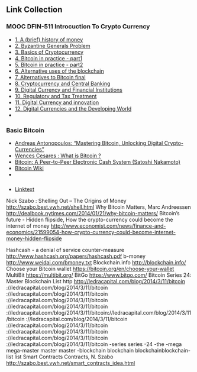 ## Link Collection

### MOOC DFIN-511 Introcuction To Crypto Currency
* [1. A (brief) history of money](https://db.tt/yqorTxjh)
* [2. Byzantine Generals Problem](https://db.tt/BcYGaVB8)
* [3. Basics of Cryptocurrency](https://db.tt/Yqlx9DvW)
* [4. Bitcoin in practice - part1](https://db.tt/1qGrVT1W)
* [5. Bitcoin in practice - part2](https://db.tt/eqFusbZO)
* [6. Alternative uses of the blockchain](https://db.tt/iNDhgLDq)
* [7. Alternatives to Bitcoin final](https://db.tt/FM3Zxr6r)
* [8. Cryptocurrency and Central Banking](https://db.tt/KEEbxd8T)
* [9. Digital Currency and Financial Institutions](https://db.tt/FV8seM6I)
* [10. Regulatory and Tax Treatment](https://db.tt/mxyVCOgl)
* [11. Digital Currency and innovation](https://db.tt/CSy7iC1s)
* [12. Digital Currencies and the Developing World](https://db.tt/pAqXuGz5)
* 
### Basic Bitcoin
* [Andreas Antonopoulos: “Mastering Bitcoin, Unlocking Digital Crypto-Currencies”](https://github.com/aantonop/bitcoinbook/blob/develop/ch01.asciidoc)
* [Wences Cesares : What is Bitcoin ?](https://www.linkedin.com/pulse/20141120164624-208991-what-is-bitcoin)
* [Bitcoin: A Peer-to-Peer Electronic Cash System (Satoshi Nakamoto)](https://bitcoin.org/bitcoin.pdf)
* [Bitcoin Wiki](https://en.bitcoin.it/)
* 
###
* [Linktext](www.spiegel.de)

	
	
	
	
	
Nick Szabo : Shelling Out – The Origins of Money	http://szabo.best.vwh.net/shell.html
Why Bitcoin Matters, Marc Andreessen	http://dealbook.nytimes.com/2014/01/21/why-bitcoin-matters/
Bitcoin’s future - Hidden flipside, How the crypto-currency could become the internet of money	http://www.economist.com/news/finance-and-economics/21599054-how-crypto-currency-could-become-internet-money-hidden-flipside
	
	
	
	
Hashcash - a denial of service counter-measure	http://www.hashcash.org/papers/hashcash.pdf
b-money	http://www.weidai.com/bmoney.txt
Blockchain.info	http://blockchain.info/
Choose your Bitcoin wallet	https://bitcoin.org/en/choose-your-wallet
MultiBit	https://multibit.org/
BitGo	https://www.bitgo.com/
Bitcoin Series 24: Master Blockchain List	http http://ledracapital.com/blog/2014/3/11/bitcoin ://ledracapital.com/blog/2014/3/11/bitcoin ://ledracapital.com/blog/2014/3/11/bitcoin ://ledracapital.com/blog/2014/3/11/bitcoin ://ledracapital.com/blog/2014/3/11/bitcoin ://ledracapital.com/blog/2014/3/11/bitcoin://ledracapital.com/blog/2014/3/11/bitcoin ://ledracapital.com/blog/2014/3/11/bitcoin ://ledracapital.com/blog/2014/3/11/bitcoin ://ledracapital.com/blog/2014/3/11/bitcoin ://ledracapital.com/blog/2014/3/11/bitcoin ://ledracapital.com/blog/2014/3/11/bitcoin -series series -24 -the -mega mega-master master master -blockchain blockchain blockchainblockchain-list list
Smart Contracts Contracts, N. Szabo	http://szabo.best.vwh.net/smart_contracts_idea.html
